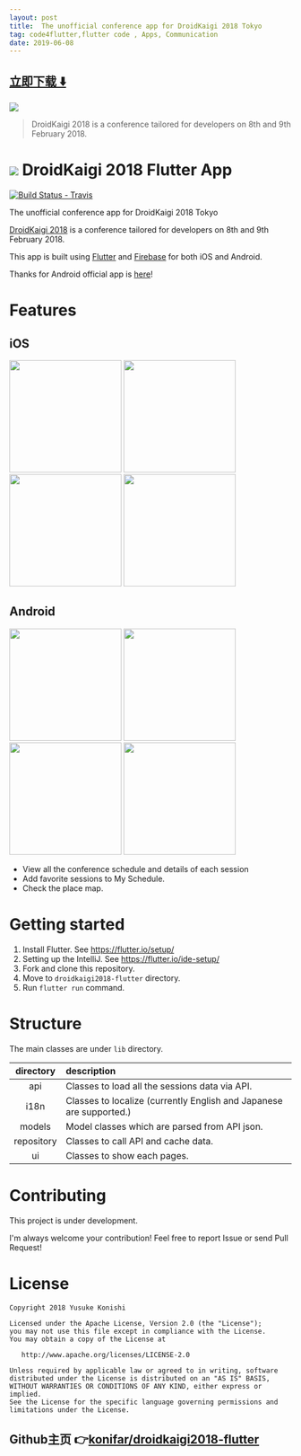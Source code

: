 ```yaml
---
layout: post
title:  The unofficial conference app for DroidKaigi 2018 Tokyo
tag: code4flutter,flutter code , Apps, Communication
date: 2019-06-08
---
```


 


## [立即下载 ️⬇️ ](https://codeload.github.com/konifar/droidkaigi2018-flutter/zip/master) 


 
![](https://flutterawesome.com/content/images/2019/01/droidkaigi2018-flutterv-1.jpg)
 
>
> DroidKaigi 2018 is a conference tailored for developers on 8th and 9th February 2018.
>

 
# ![](https://raw.githubusercontent.com/konifar/droidkaigi2018-flutter/master/android/app/src/main/res/mipmap-mdpi/ic_launcher.png) DroidKaigi 2018 Flutter App

[![Build Status - Travis][0]][1]

The unofficial conference app for DroidKaigi 2018 Tokyo

[0]: https://travis-ci.com/konifar/droidkaigi2018-flutter.svg?token=rzzprAjeKHUugKX3Lx7N&branch=master
[1]: https://travis-ci.com/konifar/droidkaigi2018-flutter

[DroidKaigi 2018](https://droidkaigi.jp/2018/) is a conference tailored for developers on 8th and 9th February 2018.

This app is built using [Flutter](https://flutter.io/) and [Firebase](https://firebase.google.com) for both iOS and Android.

Thanks for Android official app is [here](https://github.com/DroidKaigi/conference-app-2018)!

# Features
## iOS
<img src="https://raw.githubusercontent.com/konifar/droidkaigi2018-flutter/master/art/ios_sessions.png" width="200" /> <img src="art/ios_session_detail.png" width="200" /> <img src="art/ios_map.png" width="200" /> <img src="art/ios_gif.gif" width="200" />

## Android
<img src="https://raw.githubusercontent.com/konifar/droidkaigi2018-flutter/master/art/android_sessions.jpg" width="200" /> <img src="art/android_session_detail.jpg" width="200" /> <img src="art/android_map.jpg" width="200" /> <img src="art/android_gif.gif" width="200" />

- View all the conference schedule and details of each session
- Add favorite sessions to My Schedule.
- Check the place map.

# Getting started
1. Install Flutter. See https://flutter.io/setup/
2. Setting up the IntelliJ. See https://flutter.io/ide-setup/
3. Fork and clone this repository.
4. Move to `droidkaigi2018-flutter` directory.
5. Run `flutter run` command.

# Structure
The main classes are under `lib` directory.

directory | description
:--: | :--
api | Classes to load all the sessions data via API.
i18n | Classes to localize (currently English and Japanese are supported.)
models | Model classes which are parsed from API json.
repository | Classes to call API and cache data.
ui | Classes to show each pages. 

# Contributing
This project is under development.

I'm always welcome your contribution! Feel free to report Issue or send Pull Request! 

# License
```
Copyright 2018 Yusuke Konishi

Licensed under the Apache License, Version 2.0 (the "License");
you may not use this file except in compliance with the License.
You may obtain a copy of the License at

   http://www.apache.org/licenses/LICENSE-2.0

Unless required by applicable law or agreed to in writing, software
distributed under the License is distributed on an "AS IS" BASIS,
WITHOUT WARRANTIES OR CONDITIONS OF ANY KIND, either express or implied.
See the License for the specific language governing permissions and
limitations under the License.
```

## Github主页 👉[konifar/droidkaigi2018-flutter](http://github.com/konifar/droidkaigi2018-flutter)